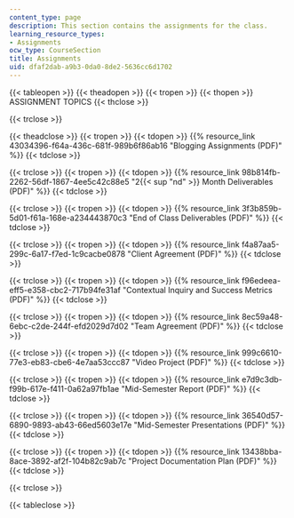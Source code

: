 ```yaml
---
content_type: page
description: This section contains the assignments for the class.
learning_resource_types:
- Assignments
ocw_type: CourseSection
title: Assignments
uid: dfaf2dab-a9b3-0da0-8de2-5636cc6d1702
---
```

{{< tableopen >}}
{{< theadopen >}}
{{< tropen >}}
{{< thopen >}}
ASSIGNMENT TOPICS
{{< thclose >}}

{{< trclose >}}

{{< theadclose >}}
{{< tropen >}}
{{< tdopen >}}
{{% resource_link 43034396-f64a-436c-681f-989b6f86ab16 "Blogging Assignments (PDF)" %}}
{{< tdclose >}}

{{< trclose >}}
{{< tropen >}}
{{< tdopen >}}
{{% resource_link 98b814fb-2262-56df-1867-4ee5c42c88e5 "2{{< sup \"nd\" >}} Month Deliverables (PDF)" %}}
{{< tdclose >}}

{{< trclose >}}
{{< tropen >}}
{{< tdopen >}}
{{% resource_link 3f3b859b-5d01-f61a-168e-a234443870c3 "End of Class Deliverables (PDF)" %}}
{{< tdclose >}}

{{< trclose >}}
{{< tropen >}}
{{< tdopen >}}
{{% resource_link f4a87aa5-299c-6a17-f7ed-1c9cacbe0878 "Client Agreement (PDF)" %}}
{{< tdclose >}}

{{< trclose >}}
{{< tropen >}}
{{< tdopen >}}
{{% resource_link f96edeea-eff5-e358-cbc2-717b94fe31af "Contextual Inquiry and Success Metrics (PDF)" %}}
{{< tdclose >}}

{{< trclose >}}
{{< tropen >}}
{{< tdopen >}}
{{% resource_link 8ec59a48-6ebc-c2de-244f-efd2029d7d02 "Team Agreement (PDF)" %}}
{{< tdclose >}}

{{< trclose >}}
{{< tropen >}}
{{< tdopen >}}
{{% resource_link 999c6610-77e3-eb83-cbe6-4e7aa53ccc87 "Video Project (PDF)" %}}
{{< tdclose >}}

{{< trclose >}}
{{< tropen >}}
{{< tdopen >}}
{{% resource_link e7d9c3db-f99b-617e-f411-0a62a97fb1ae "Mid-Semester Report (PDF)" %}}
{{< tdclose >}}

{{< trclose >}}
{{< tropen >}}
{{< tdopen >}}
{{% resource_link 36540d57-6890-9893-ab43-66ed5603e17e "Mid-Semester Presentations (PDF)" %}}
{{< tdclose >}}

{{< trclose >}}
{{< tropen >}}
{{< tdopen >}}
{{% resource_link 13438bba-8ace-3892-af2f-104b82c9ab7c "Project Documentation Plan (PDF)" %}}
{{< tdclose >}}

{{< trclose >}}

{{< tableclose >}}